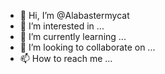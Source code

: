 - 👋 Hi, I’m @Alabastermycat
- 👀 I’m interested in ...
- 🌱 I’m currently learning ...
- 💞️ I’m looking to collaborate on ...
- 📫 How to reach me ...

<!---
Alabastermycat/Alabastermycat is a ✨ special ✨ repository because its `README.md` (this file) appears on your GitHub profile.
You can click the Preview link to take a look at your changes.
--->
